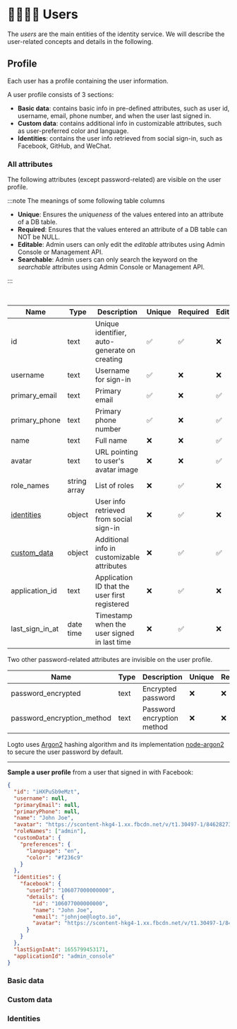 # 👨‍👩‍👧‍👦 Users

The _users_ are the main entities of the identity service.
We will describe the user-related concepts and details in the following.

## Profile

Each user has a profile containing the user information.

A user profile consists of 3 sections:

- **Basic data**: contains basic info in pre-defined attributes, such as user id, username, email, phone number, and when the user last signed in.
- **Custom data**: contains additional info in customizable attributes, such as user-preferred color and language.
- **Identities**: contains the user info retrieved from social sign-in, such as Facebook, GitHub, and WeChat.

### All attributes

The following attributes (except password-related) are visible on the user profile.

:::note The meanings of some following table columns

- **Unique**: Ensures the _uniqueness_ of the values entered into an attribute of a DB table.
- **Required**: Ensures that the values entered an attribute of a DB table can NOT be NULL.
- **Editable**: Admin users can only edit the _editable_ attributes using Admin Console or Management API.
- **Searchable**: Admin users can only search the keyword on the _searchable_ attributes using Admin Console or Management API.

:::

<br/>

| Name                        | Type         | Description                                   | Unique | Required | Editable | Searchable |
| --------------------------- | ------------ | --------------------------------------------- | ------ | -------- | -------- | ---------- |
| id                          | text         | Unique identifier, auto-generate on creating  | ✅     | ✅       | ❌       | ❌         |
| username                    | text         | Username for sign-in                          | ✅     | ❌       | ❌       | ✅         |
| primary_email               | text         | Primary email                                 | ✅     | ❌       | ✅       | ✅         |
| primary_phone               | text         | Primary phone number                          | ✅     | ❌       | ✅       | ✅         |
| name                        | text         | Full name                                     | ❌     | ❌       | ✅       | ✅         |
| avatar                      | text         | URL pointing to user's avatar image           | ❌     | ❌       | ✅       | ❌         |
| role_names                  | string array | List of roles                                 | ❌     | ✅       | ❌       | ❌         |
| [identities](#identities)   | object       | User info retrieved from social sign-in       | ❌     | ✅       | ❌       | ❌         |
| [custom_data](#custom-data) | object       | Additional info in customizable attributes    | ❌     | ✅       | ✅       | ❌         |
| application_id              | text         | Application ID that the user first registered | ❌     | ✅       | ❌       | ❌         |
| last_sign_in_at             | date time    | Timestamp when the user signed in last time   | ❌     | ✅       | ❌       | ❌         |

Two other password-related attributes are invisible on the user profile.

| Name                       | Type | Description                | Unique | Required | Editable | Searchable |
| -------------------------- | ---- | -------------------------- | ------ | -------- | -------- | ---------- |
| password_encrypted         | text | Encrypted password         | ❌     | ❌       | ✅       | ❌         |
| password_encryption_method | text | Password encryption method | ❌     | ❌       | ✅       | ❌         |

Logto uses [Argon2](https://en.wikipedia.org/wiki/Argon2)
hashing algorithm and its implementation [node-argon2](https://github.com/ranisalt/node-argon2)
to secure the user password by default.

---

**Sample a user profile** from a user that signed in with Facebook:

```json
{
  "id": "iHXPuSb9eMzt",
  "username": null,
  "primaryEmail": null,
  "primaryPhone": null,
  "name": "John Joe",
  "avatar": "https://scontent-hkg4-1.xx.fbcdn.net/v/t1.30497-1/84628273_176159830277856_972693363922829312_n.jpg?stp=c15.0.50.50a_cp0_dst-jpg_p50x50&_nc_cat=1&ccb=1-7&_nc_sid=12b3be&_nc_ohc=znOHiwVT5CwAX8wkzRF&_nc_ht=scontent-hkg4-1.xx&edm=AP4hL3IEAAAA&oh=00_AT_qaCclh_9rMWCfRcpyQzpP1Ep7oKHE7wKwkGfbWjYdeg&oe=62D83899",
  "roleNames": ["admin"],
  "customData": {
    "preferences": {
      "language": "en",
      "color": "#f236c9"
    }
  },
  "identities": {
    "facebook": {
      "userId": "106077000000000",
      "details": {
        "id": "106077000000000",
        "name": "John Joe",
        "email": "johnjoe@logto.io",
        "avatar": "https://scontent-hkg4-1.xx.fbcdn.net/v/t1.30497-1/84628273_176159830277856_972693363922829312_n.jpg?stp=c15.0.50.50a_cp0_dst-jpg_p50x50&_nc_cat=1&ccb=1-7&_nc_sid=12b3be&_nc_ohc=znOHiwVT5CwAX8wkzRF&_nc_ht=scontent-hkg4-1.xx&edm=AP4hL3IEAAAA&oh=00_AT_qaCclh_9rMWCfRcpyQzpP1Ep7oKHE7wKwkGfbWjYdeg&oe=62D83899"
      }
    }
  },
  "lastSignInAt": 1655799453171,
  "applicationId": "admin_console"
}
```

### Basic data

### Custom data

### Identities
